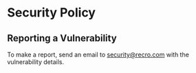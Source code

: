 # Security Policy

## Reporting a Vulnerability

To make a report, send an email to [security@recro.com](mailto:security@recro.com) with the vulnerability details.
